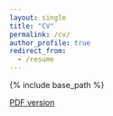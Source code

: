 ```yaml
---
layout: single
title: "CV"
permalink: /cv/
author_profile: true
redirect_from:
  - /resume
---
```


{% include base_path %}

[PDF version](https://aliciachenw.github.io/files/CV.pdf)
<!-- 
Education
======
* M.S. in Robotics, Carnegie Mellon University, 2021 (expected)
  * GPA: 4.17/4.33
  * Selected Courses: Computer Vision, Medical Image Analysis, Mechanics of Manipulation, SLAM, Deep Learning
* B.S. in Theoretical and Applied Mechanics, Peking University, 2019
  * GPA: 3.78/4.00
  * Selected Courses:
    * Mathematics: Advanced Calculus, Advanced Algebra, Probability and Mathematical Statistics, Ordinary Differential Equations, Methematical Physics, Information Theory, Applied Stochastic Processes, Foundations of Machine Learning
    * Mechanics: Theoretical Mechanics, Advanced Dynamics, Mechanics of Materials, Theory of Elasticity, Theory of Vibration
    * Programming and numerical methods: Data Structure and Algorithm, Numerical Analysis, Finite Element Methods, Computational Fluid Dynamics
    * Other engineering: Circuits and Electronics, Principles of Automatic Control, Fundamentals of Medical Imaging, Engineering CAD

Research Experience
======
* Graduate Research Assistant (Oct 2019 - Present)
  * Biomedical Image Guidance Lab, Carnegie Mellon University
    * Supervisor: Dr. John Galeotti
  * Research topics:
    * Researching vision-based tracking for autonomous robotic needle insertion in collaboration with a research group and physicians.
    * Developing a novel optical-flow based tissue motion segmentation algorithm for needle localization.
    * Designing a needle tracking algorithm that fuses ultrasound-based needle detection algorithms and robotics kinematics to trackthe needle robustly under various visibility.
    * Building a real-time bent needle C++/Python binding tracking algorithm.


* Undergraduate Research Assistant (Sep 2017 - Jun 2019)
  * Robotics Research Group, Peking University
  * Research topics: 
    * Machine learning and intelligent assistive devices 
    * Inertial measurement unit-based human movement measurement
    * Sensor fusion
  * Supervisor: Professor Qining Wang

* Visiting Research Assitant (Jul 2018 - Sep 2018)
  * Biomechatronics Lab, UCLA
  * Research topics: 
    * Inertial measurement unit-based human movement measurement
    * Unsupervised learning motion pattern
    * Machine learning in motion intent recognition
  * Supervisor: Professor Veronica J. Santos

Publications
======
* Wang Q. et al. (2020). An Underwater Lower-Extremity Soft Exoskeleton for Breaststroke Assistance. IEEE Transactions on Medical Robotics and Bionics, doi: 10.1109/TMRB.2020.2993360.

* Feng, Y., Chen, W., & Wang, Q. (2019). A strain gauge based locomotion mode recognition method using convolutional neural network. Advanced Robotics, 33(5), 254-263.

* Mai, J., Chen, W., Zhang, S., Xu, D., & Wang, Q. (2018, October). Performance analysis of hardware acceleration for locomotion mode recognition in robotic prosthetic control. In 2018 IEEE International Conference on Cyborg and Bionic Systems (CBS) (pp. 607-611). IEEE.


Skills
======
* Programming: Python, C, C++
* Tools: Matlab, Latex
* Languages: English(fluent), Chinese(native speaker), Cantonese(fluent)


  
Teaching
======
* Extra class tutor (Sep 2018 - Jun 2019)
  * College of Engineering, Peking University
  * Introduction to Computation in Fall 2018 (about 20 freshmen) 
  * Mathematics in Engineering in Spring 2019 (about 10 sophomores)
   -->

